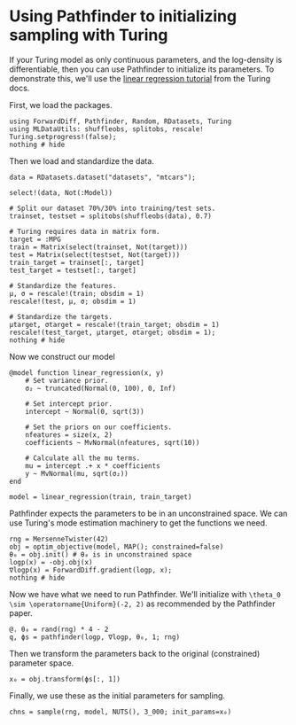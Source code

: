 # Using Pathfinder to initializing sampling with Turing

If your Turing model as only continuous parameters, and the log-density is differentiable, then you can use Pathfinder to initialize its parameters.
To demonstrate this, we'll use the [linear regression tutorial](https://turing.ml/stable/tutorials/05-linear-regression/) from the Turing docs.

First, we load the packages.

```@example 1
using ForwardDiff, Pathfinder, Random, RDatasets, Turing
using MLDataUtils: shuffleobs, splitobs, rescale!
Turing.setprogress!(false);
nothing # hide
```

Then we load and standardize the data.

```@example 1
data = RDatasets.dataset("datasets", "mtcars");

select!(data, Not(:Model))

# Split our dataset 70%/30% into training/test sets.
trainset, testset = splitobs(shuffleobs(data), 0.7)

# Turing requires data in matrix form.
target = :MPG
train = Matrix(select(trainset, Not(target)))
test = Matrix(select(testset, Not(target)))
train_target = trainset[:, target]
test_target = testset[:, target]

# Standardize the features.
μ, σ = rescale!(train; obsdim = 1)
rescale!(test, μ, σ; obsdim = 1)

# Standardize the targets.
μtarget, σtarget = rescale!(train_target; obsdim = 1)
rescale!(test_target, μtarget, σtarget; obsdim = 1);
nothing # hide
```

Now we construct our model

```@example 1
@model function linear_regression(x, y)
    # Set variance prior.
    σ₂ ~ truncated(Normal(0, 100), 0, Inf)

    # Set intercept prior.
    intercept ~ Normal(0, sqrt(3))

    # Set the priors on our coefficients.
    nfeatures = size(x, 2)
    coefficients ~ MvNormal(nfeatures, sqrt(10))

    # Calculate all the mu terms.
    mu = intercept .+ x * coefficients
    y ~ MvNormal(mu, sqrt(σ₂))
end

model = linear_regression(train, train_target)
```

Pathfinder expects the parameters to be in an unconstrained space.
We can use Turing's mode estimation machinery to get the functions we need.

```@example 1
rng = MersenneTwister(42)
obj = optim_objective(model, MAP(); constrained=false)
θ₀ = obj.init() # θ₀ is in unconstrained space
logp(x) = -obj.obj(x)
∇logp(x) = ForwardDiff.gradient(logp, x);
nothing # hide
```

Now we have what we need to run Pathfinder.
We'll initialize with ``\theta_0 \sim \operatorname{Uniform}(-2, 2)`` as recommended by the Pathfinder paper.

```@example 1
@. θ₀ = rand(rng) * 4 - 2
q, ϕs = pathfinder(logp, ∇logp, θ₀, 1; rng)
```

Then we transform the parameters back to the original (constrained) parameter space.

```@example 1
x₀ = obj.transform(ϕs[:, 1])
```

Finally, we use these as the initial parameters for sampling.

```@example 1
chns = sample(rng, model, NUTS(), 3_000; init_params=x₀)
```
